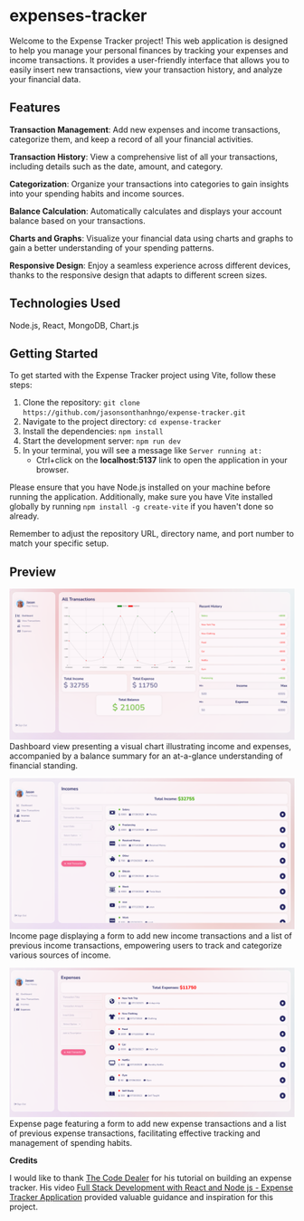 # expenses-tracker
Welcome to the Expense Tracker project! This web application is designed to help you manage your personal finances by tracking your expenses and income transactions. It provides a user-friendly interface that allows you to easily insert new transactions, view your transaction history, and analyze your financial data.

## Features

**Transaction Management**: Add new expenses and income transactions, categorize them, and keep a record of all your financial activities.

**Transaction History**: View a comprehensive list of all your transactions, including details such as the date, amount, and category.

**Categorization**: Organize your transactions into categories to gain insights into your spending habits and income sources.

**Balance Calculation**: Automatically calculates and displays your account balance based on your transactions.

**Charts and Graphs**: Visualize your financial data using charts and graphs to gain a better understanding of your spending patterns.

**Responsive Design**: Enjoy a seamless experience across different devices, thanks to the responsive design that adapts to different screen sizes.

## Technologies Used
Node.js, React, MongoDB, Chart.js

## Getting Started

To get started with the Expense Tracker project using Vite, follow these steps:

1. Clone the repository: `git clone https://github.com/jasonsonthanhngo/expense-tracker.git`
2. Navigate to the project directory: `cd expense-tracker`
3. Install the dependencies: `npm install`
4. Start the development server: `npm run dev`
5. In your terminal, you will see a message like `Server running at:`
   - Ctrl+click on the **localhost:5137** link to open the application in your browser.

Please ensure that you have Node.js installed on your machine before running the application. Additionally, make sure you have Vite installed globally by running `npm install -g create-vite` if you haven't done so already.

Remember to adjust the repository URL, directory name, and port number to match your specific setup.

## Preview
![Screenshot](Preview/Dashboard.PNG)
Dashboard view presenting a visual chart illustrating income and expenses, accompanied by a balance summary for an at-a-glance understanding of financial standing.

![Screenshot](Preview/Income.PNG)
Income page displaying a form to add new income transactions and a list of previous income transactions, empowering users to track and categorize various sources of income.

![Screenshot](Preview/Expense.PNG)
Expense page featuring a form to add new expense transactions and a list of previous expense transactions, facilitating effective tracking and management of spending habits.

**Credits**

I would like to thank [The Code Dealer](https://www.youtube.com/@TheCodeDealer) for his tutorial on building an expense tracker. His video [Full Stack Development with React and Node js - Expense Tracker Application](https://www.youtube.com/watch?v=i0JesTevAcA&ab_channel=TheCodeDealer) provided valuable guidance and inspiration for this project.






